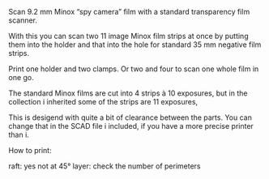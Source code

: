Scan 9.2 mm Minox “spy camera” film with a standard transparency film scanner.

With this you can scan two 11 image  Minox film strips at once by putting them into the holder and that into the hole for standard 35 mm negative film strips.

Print one holder and two clamps. Or two and four to scan one whole film in one go.

The standard Minox films are cut into 4 strips à 10 exposures, but in the collection i inherited some of the strips are 11 exposures,


This is desigend with quite a bit of clearance between the parts. You can change that in the SCAD file i included, if you have a more precise printer than i.

How to print:

raft: yes
not at 45°
layer: check the number of perimeters